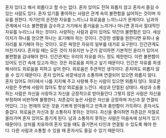 
혼자 있다고 해서 외롭다고 할 수는 없다.
혼자 있어도 전혀 외롭지 않고 혼자서 즐길 수 있는 사람도 있다.
혼자 있기를 좋아하는 사람은 관계 속의 불편함을 싫어하는 것이며 자유를 원한다.
자기만의 온전한 자유를 느끼느냐 외로움을 느끼느냐가 문제이다.
남과의 관계에서 다소 불편함을 감수하고 거기에서 즐거움을 느끼거나
아니면 혼자서 절대적인 자유를 누리느냐 하는 것이다.
사랑하는 사람과 같이 있어도 약간의 불편함은 있다.
세상 이치가 하나를 얻으면 하나는 포기해야 하는 것이다.
건강한 생활을 원한다면 유희나 술자리를 포기해야 하는 것이다.
모든 욕망은 자유의 일부를 대가로 요구한다.
인간관계도 마찬가지다. 혼자일 때는 모든 것이 자유지만 누군가 같이하면 기본적인 
윤리가 있어서 불편함을 감내해야 한다.
인간관계는 우리의 자유를 어느 정도 제한한다. 이런 불편함이 있어도 인간 속에 있고자
하는 것은 외로움을 피하고 싶기 때문이다. 
인간은 자유를 희생해서라도 외로움을 피하고 싶어 한다.
외로움은 주관적인 생각이다. 혼자여도 외롭지 않을 수 있기 때문이다.
혼자 있어도 바깥세상과 소통하며 연결되어 있으면 외롭지 않다.
혼자 있어도 어디에서 나를 지지해 주고 사랑해 주는 사람이 있으면 외롭지 않다.
외로운 사람은 주변에 사람이 많아도 항상 외로움을 느낀다. 세상과 단절된 상태다.
세상과 소통하는 사람은 자신을 사랑하고 자신을 긍정적으로 받아들인다
그렇지 않은 사람은 자신을 부정하며 비판하며 불평한다.
자존감이 높은 사람은 자신을 긍정하며 자신과 잘 연결되어있다.
그는 현재의 모든 것을 기쁘게 받아들이고 만족과 충만함이 가득하다.
혼자서도 즐겁다. 외로움은 자신과 잘 소통하지 못하는 것이다. 자신을 좋아하면 
자존감은 저절로 올라가며 혼자 있어도 즐기게 된다.
남과 소통하지 못하는 사람은 마음속에 상처가 있기 때문이다. 
상처를 치유하여 혼자 있을 때도 즐기면서 타인과 연결될 수 있도록 해야 한다. 
다른 사람과 소통할 수 있을 때 혼자서도 즐길 수 있기 때문이다.